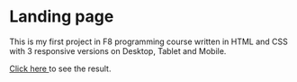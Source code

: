 # Landing page 
<p>This is my first project in F8 programming course written in HTML and CSS with 3 responsive versions on Desktop, Tablet and Mobile.</p>
<p><a href="https://truongletrule.github.io/Trule-Project1/" target="_blank">Click here </a> to see the result.</p>
